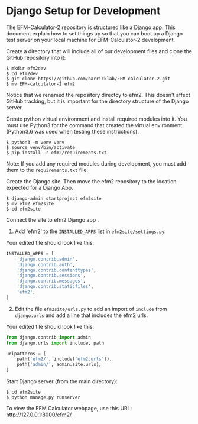# Django Setup for Development

The EFM-Calculator-2 repository is structured like a Django app. This 
document explain how to set things up so that you can boot up a Django test 
server on your local machine for EFM-Calculator-2 development.

Create a directory that will include all of our development files and clone the 
GitHub repository into it:
```console
$ mkdir efm2dev
$ cd efm2dev
$ git clone https://github.com/barricklab/EFM-calculator-2.git
$ mv EFM-calculator-2 efm2
````
Notice that we renamed the repository directoy to efm2. This doesn't affect GitHub tracking,
but it is important for the directory structure of the Django server.

Create python virtual environment and install required modules into it. You must
use Python3 for the command that created the virtual environment. (Python3.6 was used 
when testing these instructions).

```console
$ python3 -m venv venv
$ source venv/bin/activate 
$ pip install -r efm2/requirements.txt
```
Note: If you add any required modules during development, you must add them to the `requirements.txt` file.

Create the Django site. Then move the efm2 repository to the location expected for a Django App.

```console
$ django-admin startproject efm2site
$ mv efm2 efm2site
$ cd efm2site
```

Connect the site to efm2 Django app .

1. Add 'efm2' to the `INSTALLED_APPS` list in `efm2site/settings.py`:

Your edited file should look like this:
```python
INSTALLED_APPS = [
    'django.contrib.admin',
    'django.contrib.auth',
    'django.contrib.contenttypes',
    'django.contrib.sessions',
    'django.contrib.messages',
    'django.contrib.staticfiles',
    'efm2',
]
```

2. Edit the file `efm2site/urls.py` to add an import of `include` from `django.urls` and add a line that includes the efm2 urls.

Your edited file should look like this:
```python
from django.contrib import admin
from django.urls import include, path

urlpatterns = [
    path('efm2/', include('efm2.urls')),
    path('admin/', admin.site.urls),
]
```

Start Django server (from the main directory):
```console
$ cd efm2site
$ python manage.py runserver
```

To view the EFM Calculator webpage, use this URL:
http://127.0.0.1:8000/efm2/
